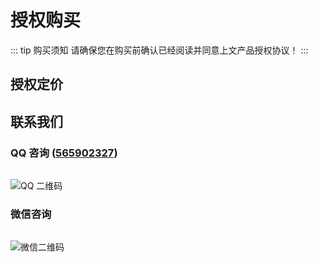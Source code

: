 # 授权购买
::: tip 购买须知
请确保您在购买前确认已经阅读并同意上文产品授权协议！
<PageLink href="/pro/license" title="📜 产品授权" />
:::

## 授权定价

<div class="pricing-wrapper">
    <PricingBox price="1388" :features="['永久使用', '永久更新', '技术支持', '1 节点授权', '1 次远程部署服务']" />
    <PricingBox price="1588" :features="['永久使用', '永久更新', '技术支持', '3 节点授权', '3 次远程部署服务']" />
    <PricingBox price="定制" :features="['定制功能', '定制节点数', '定制部署服务']" :custom="true" />
</div>

## 联系我们

<div id="contact" />

### QQ 咨询 ([565902327](https://qm.qq.com/q/UMgHbArOYC))

<img src="/contact-qq.jpeg" alt="QQ 二维码" style="max-height: 250px; margin-top: 15px">

### 微信咨询

<img src="/contact-wechat.jpeg" alt="微信二维码" style="max-height: 250px; margin-top: 15px">
